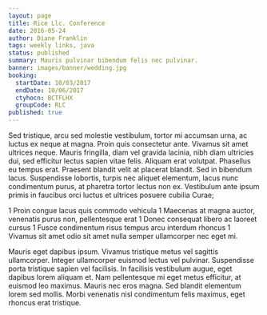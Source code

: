```yaml
---
layout: page
title: Rice Llc. Conference
date: 2016-05-24
author: Diane Franklin
tags: weekly links, java
status: published
summary: Mauris pulvinar bibendum felis nec pulvinar.
banner: images/banner/wedding.jpg
booking:
  startDate: 10/03/2017
  endDate: 10/06/2017
  ctyhocn: BCTFLHX
  groupCode: RLC
published: true
---
```

Sed tristique, arcu sed molestie vestibulum, tortor mi accumsan urna, ac luctus ex neque at magna. Proin quis consectetur ante. Vivamus sit amet ultrices neque. Mauris fringilla, diam vel gravida lacinia, nibh diam ultricies dui, sed efficitur lectus sapien vitae felis. Aliquam erat volutpat. Phasellus eu tempus erat. Praesent blandit velit at placerat blandit. Sed in bibendum lacus. Suspendisse lobortis, turpis nec aliquet elementum, lacus nunc condimentum purus, at pharetra tortor lectus non ex. Vestibulum ante ipsum primis in faucibus orci luctus et ultrices posuere cubilia Curae;

1 Proin congue lacus quis commodo vehicula
1 Maecenas at magna auctor, venenatis purus non, pellentesque erat
1 Donec consequat libero ac laoreet cursus
1 Fusce condimentum risus tempus arcu interdum rhoncus
1 Vivamus sit amet odio sit amet nulla semper ullamcorper nec eget mi.

Mauris eget dapibus ipsum. Vivamus tristique metus vel sagittis ullamcorper. Integer ullamcorper euismod lectus vel pulvinar. Suspendisse porta tristique sapien vel facilisis. In facilisis vestibulum augue, eget dapibus lorem aliquam et. Nam pellentesque mi eget metus efficitur, at euismod leo maximus. Mauris nec eros magna. Sed blandit elementum lorem sed mollis. Morbi venenatis nisl condimentum felis maximus, eget rhoncus erat tristique.
